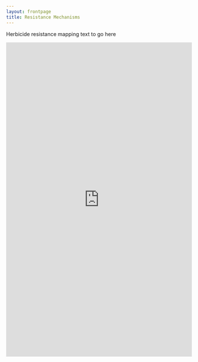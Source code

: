 ```yaml
---
layout: frontpage
title: Resistance Mechanisms
---
```


Herbicide resistance mapping text to go here

<html>
<head><title>Shiny App Iframe</title></head>
<body>
<iframe id="example1" src="http://90.246.197.78:3838/ResistanceMaps" style="border: none; width: 100%; height: 850px" frameborder="0"></iframe>
</body>
</html>
